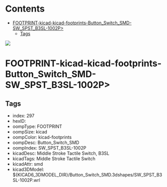 



Contents
========

* [FOOTPRINT-kicad-kicad-footprints-Button_Switch_SMD-SW_SPST_B3SL-1002P>](#footprint-kicad-kicad-footprints-button_switch_smd-sw_spst_b3sl-1002p)
	* [Tags](#tags)
  
![][im]
# FOOTPRINT-kicad-kicad-footprints-Button_Switch_SMD-SW_SPST_B3SL-1002P>

## Tags

- index: 297
- hexID: 
- oompType: FOOTPRINT
- oompSize: kicad
- oompColor: kicad-footprints
- oompDesc: Button_Switch_SMD
- oompIndex: SW_SPST_B3SL-1002P
- kicadDesc: Middle Stroke Tactile Switch, B3SL
- kicadTags: Middle Stroke Tactile Switch
- kicadAttr: smd
- kicad3DModel: ${KICAD6_3DMODEL_DIR}/Button_Switch_SMD.3dshapes/SW_SPST_B3SL-1002P.wrl



[im]: image.png
